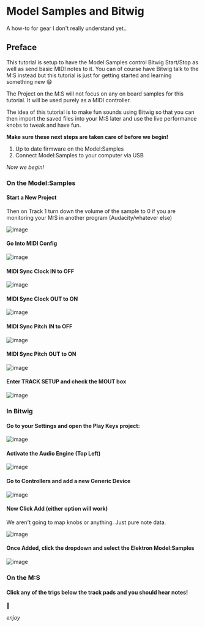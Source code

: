 # Model Samples and Bitwig

A how-to for gear I don't really understand yet..

## Preface

This tutorial is setup to have the Model:Samples control Bitwig Start/Stop as well as send basic MIDI notes to it. You can of course have Bitwig talk to the M:S instead but this tutorial is just for getting started and learning something new :smile:

The Project on the M:S will not focus on any on board samples for this tutorial. It will be used purely as a MIDI controller.

The idea of this tutorial is to make fun sounds using Bitwig so that you can then import the saved files into your M:S later and use the live performance knobs to tweak and have fun.

**Make sure these next steps are taken care of before we begin!**

1. Up to date firmware on the Model:Samples
1. Connect Model:Samples to your computer via USB

_Now we begin!_

### On the Model:Samples

#### Start a New Project

Then on Track 1 turn down the volume of the sample to 0 if you are monitoring your M:S in another program (Audacity/whatever else)

![image](https://user-images.githubusercontent.com/9837366/72222943-bb47c780-352f-11ea-951b-63a41f7aa249.png)

#### Go Into MIDI Config

![image](https://user-images.githubusercontent.com/9837366/72222950-c995e380-352f-11ea-9680-a74dcde5bbd3.png)

#### MIDI Sync Clock IN to OFF

![image](https://user-images.githubusercontent.com/9837366/72222953-d0bcf180-352f-11ea-8d0e-e789544fec97.png)

#### MIDI Sync Clock OUT to ON

![image](https://user-images.githubusercontent.com/9837366/72222959-d74b6900-352f-11ea-832f-b5e53fb26f37.png)

#### MIDI Sync Pitch IN to OFF

![image](https://user-images.githubusercontent.com/9837366/72223072-e4b52300-3530-11ea-9b1c-544545ddee4b.png)

#### MIDI Sync Pitch OUT to ON

![image](https://user-images.githubusercontent.com/9837366/72222966-e6321b80-352f-11ea-8b43-71b213e56014.png)

#### Enter TRACK SETUP and check the MOUT box

![image](https://user-images.githubusercontent.com/9837366/72222971-edf1c000-352f-11ea-8b8d-3157d5ac9495.png)

### In Bitwig

#### Go to your Settings and open the **Play Keys** project:

![image](https://user-images.githubusercontent.com/9837366/72223264-74a79c80-3532-11ea-9e33-a6dc6d19dc20.png)

#### Activate the Audio Engine (Top Left)

![image](https://user-images.githubusercontent.com/9837366/72223269-89843000-3532-11ea-9b37-9a8790530e90.png)

#### Go to Controllers and add a new Generic Device

![image](https://user-images.githubusercontent.com/9837366/72223284-ab7db280-3532-11ea-878b-399a58038d18.png)

#### Now Click Add (either option will work)

We aren't going to map knobs or anything. Just pure note data.

![image](https://user-images.githubusercontent.com/9837366/72223290-b6d0de00-3532-11ea-8081-f21262984d1a.png)

#### Once Added, click the dropdown and select the Elektron Model:Samples

![image](https://user-images.githubusercontent.com/9837366/72223298-cbad7180-3532-11ea-8046-ab1c13d40dc0.png)

### On the M:S

#### Click any of the trigs below the track pads and you should hear notes!

:tada:

_enjoy_
